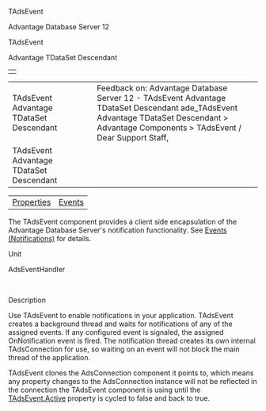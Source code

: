 TAdsEvent




Advantage Database Server 12  

TAdsEvent

Advantage TDataSet Descendant

|  |
| --- |
|  |

|  |  |  |  |  |
| --- | --- | --- | --- | --- |
| TAdsEvent  Advantage TDataSet Descendant |  |  | Feedback on: Advantage Database Server 12 - TAdsEvent Advantage TDataSet Descendant ade\_TAdsEvent Advantage TDataSet Descendant > Advantage Components > TAdsEvent / Dear Support Staff, |  |
| TAdsEvent  Advantage TDataSet Descendant |  |  |  |  |

|  |  |
| --- | --- |
| [Properties](ade_tadsevent_properties.htm) | [Events](ade_tadsevent_events.htm) |

The TAdsEvent component provides a client side encapsulation of the Advantage Database Server's notification functionality. See [Events (Notifications)](master_events_notifications_.htm) for details.

Unit

AdsEventHandler

 

Description

Use TAdsEvent to enable notifications in your application. TAdsEvent creates a background thread and waits for notifications of any of the assigned events. If any configured event is signaled, the assigned OnNotification event is fired. The notification thread creates its own internal TAdsConnection for use, so waiting on an event will not block the main thread of the application.

TAdsEvent clones the AdsConnection component it points to, which means any property changes to the AdsConnection instance will not be reflected in the connection the TAdsEvent component is using until the [TAdsEvent.Active](ade_tadsevent_active.htm) property is cycled to false and back to true.